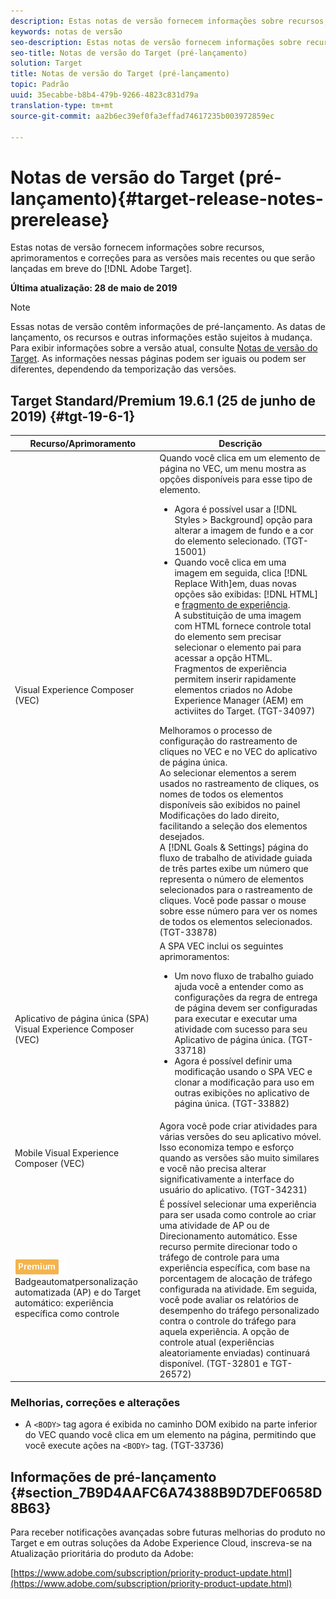 ```yaml
---
description: Estas notas de versão fornecem informações sobre recursos, aprimoramentos, correções e problemas conhecidos para as versões mais recentes ou que serão lançadas em breve do Target.
keywords: notas de versão
seo-description: Estas notas de versão fornecem informações sobre recursos, aprimoramentos, correções e problemas conhecidos para as versões mais recentes ou que serão lançadas em breve do Adobe Target
seo-title: Notas de versão do Target (pré-lançamento)
solution: Target
title: Notas de versão do Target (pré-lançamento)
topic: Padrão
uuid: 35ecabbe-b8b4-479b-9266-4823c831d79a
translation-type: tm+mt
source-git-commit: aa2b6ec39ef0fa3effad74617235b003972859ec

---
```



# Notas de versão do Target (pré-lançamento){#target-release-notes-prerelease}

Estas notas de versão fornecem informações sobre recursos, aprimoramentos e correções para as versões mais recentes ou que serão lançadas em breve do [!DNL Adobe Target].

**Última atualização: 28 de maio de 2019**

>[!NOTE]
>
>Essas notas de versão contêm informações de pré-lançamento. As datas de lançamento, os recursos e outras informações estão sujeitos à mudança. Para exibir informações sobre a versão atual, consulte [Notas de versão do Target](release-notes.md). As informações nessas páginas podem ser iguais ou podem ser diferentes, dependendo da temporização das versões.

## Target Standard/Premium 19.6.1 (25 de junho de 2019) {#tgt-19-6-1}

| Recurso/Aprimoramento | Descrição |
| --- | --- |
| Visual Experience Composer (VEC) | Quando você clica em um elemento de página no VEC, um menu mostra as opções disponíveis para esse tipo de elemento. <ul><li>Agora é possível usar a [!DNL Styles > Background] opção para alterar a imagem de fundo e a cor do elemento selecionado. (TGT-15001)</li><li>Quando você clica em uma imagem em seguida, clica [!DNL Replace With]em, duas novas opções são exibidas: [!DNL HTML] e [fragmento de experiência](/help/c-experiences/c-manage-content/aem-experience-fragments.md).<br> A substituição de uma imagem com HTML fornece controle total do elemento sem precisar selecionar o elemento pai para acessar a opção HTML.<br>Fragmentos de experiência permitem inserir rapidamente elementos criados no Adobe Experience Manager (AEM) em activiites do Target. (TGT-34097)</li></ul>Melhoramos o processo de configuração do rastreamento de cliques no VEC e no VEC do aplicativo de página única.<br>Ao selecionar elementos a serem usados no rastreamento de cliques, os nomes de todos os elementos disponíveis são exibidos no painel Modificações do lado direito, facilitando a seleção dos elementos desejados.<br>A [!DNL Goals & Settings] página do fluxo de trabalho de atividade guiada de três partes exibe um número que representa o número de elementos selecionados para o rastreamento de cliques. Você pode passar o mouse sobre esse número para ver os nomes de todos os elementos selecionados. (TGT-33878) |
| Aplicativo de página única (SPA) Visual Experience Composer (VEC) | A SPA VEC inclui os seguintes aprimoramentos:<ul><li>Um novo fluxo de trabalho guiado ajuda você a entender como as configurações da regra de entrega de página devem ser configuradas para executar e executar uma atividade com sucesso para seu Aplicativo de página única. (TGT-33718)</li><li>Agora é possível definir uma modificação usando o SPA VEC e clonar a modificação para uso em outras exibições no aplicativo de página única. (TGT-33882)</li></ul> |
| Mobile Visual Experience Composer (VEC) | Agora você pode criar atividades para várias versões do seu aplicativo móvel. Isso economiza tempo e esforço quando as versões são muito similares e você não precisa alterar significativamente a interface do usuário do aplicativo. (TGT-34231) |
| ![Atividades do Target](/help/assets/premium.png)<br>Badgeautomatpersonalização automatizada (AP) e do Target automático: experiência específica como controle | É possível selecionar uma experiência para ser usada como controle ao criar uma atividade de AP ou de Direcionamento automático. Esse recurso permite direcionar todo o tráfego de controle para uma experiência específica, com base na porcentagem de alocação de tráfego configurada na atividade. Em seguida, você pode avaliar os relatórios de desempenho do tráfego personalizado contra o controle do tráfego para aquela experiência. A opção de controle atual (experiências aleatoriamente enviadas) continuará disponível. (TGT-32801 e TGT-26572) |

### Melhorias, correções e alterações

* A `<BODY>` tag agora é exibida no caminho DOM exibido na parte inferior do VEC quando você clica em um elemento na página, permitindo que você execute ações na `<BODY>` tag. (TGT-33736)

## Informações de pré-lançamento {#section_7B9D4AAFC6A74388B9D7DEF0658D8B63}

Para receber notificações avançadas sobre futuras melhorias do produto no Target e em outras soluções da Adobe Experience Cloud, inscreva-se na Atualização prioritária do produto da Adobe:

[https://www.adobe.com/subscription/priority-product-update.html](https://www.adobe.com/subscription/priority-product-update.html)
